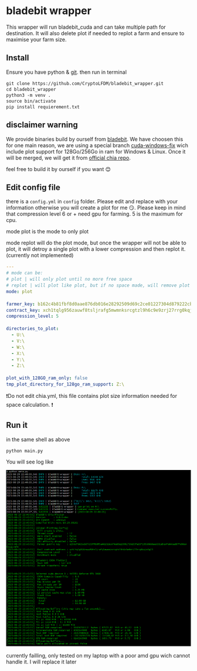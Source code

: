 # bladebit wrapper

This wrapper will run bladebit_cuda and can take multiple path for destination. It will also delete plot if needed to replot a farm and ensure to maximise your farm size.

## Install

Ensure you have python & [git](https://git-scm.com/book/en/v2/Getting-Started-Installing-Git). then run in terminal

````shell
git clone https://github.com/CryptoLFDM/bladebit_wrapper.git
cd bladebit_wrapper
python3 -m venv .
source bin/activate
pip install requierement.txt
````

## disclaimer warning

We provide binaries build by ourself from [bladebit](https://github.com/Chia-Network/bladebit). We have choosen this for one main reason, we are using a special branch [cuda-windows-fix](https://github.com/Chia-Network/bladebit/tree/cuda-windows-fix) wich include plot support for 128Go/256Go in ram for Windows & Linux.
Once it will be merged, we will get it from [official chia repo](https://downloads.chia.net/).

feel free to build it by ourself if you want 😊

## Edit config file

there is a `config.yml` in `config` folder. Please edit and replace with your information otherwise you will create a plot for me 😏. Please keep in mind that compression level 6 or + need gpu for farming. 5 is the maximum for cpu.

mode plot is the mode to only plot

mode replot will do the plot mode, but once the wrapper will not be able to plot, it will detroy a single plot with a lower compression and then replot it. (currently not implemented)


````yaml
---
# mode can be:
# plot | will only plot until no more free space
# replot | will plot like plot, but if no space made, will remove plot file with lower compression level
mode: plot

farmer_key: b162c4b81fbf8d0aae876db016e28292509d69c2ce01227304d879222cb435092105b1f414f2d263a8c920ad44851096
contract_key: xch1tqlg956zauwf8tsljrafg5mwmnksrcgtzl9h6c9e9zrj27rrg0kqjm3gl3
compression_level: 5

directories_to_plot:
  - U:\
  - V:\
  - W:\
  - X:\
  - Y:\
  - Z:\

plot_with_128GO_ram_only: false
tmp_plot_directory_for_128go_ram_support: Z:\

````


❗Do not edit chia.yml, this file contains plot size information needed for space calculation. ❗

## Run it

in the same shell as above

````shell
python main.py
````

You will see log like

![img.png](assets/img.png)


currently failling, only tested on my laptop with a poor amd gpu wich cannot handle it. I will replace it later